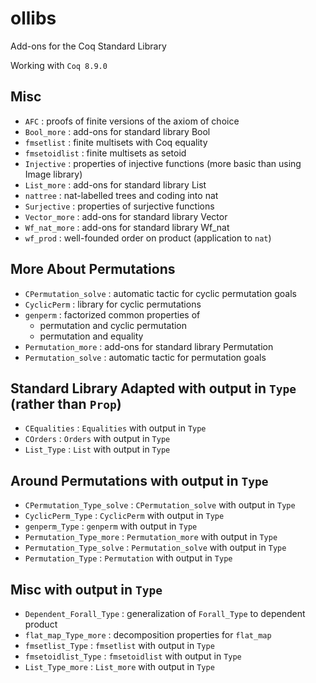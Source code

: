 # ollibs
Add-ons for the Coq Standard Library

Working with `Coq 8.9.0`

## Misc

* `AFC`          : proofs of finite versions of the axiom of choice
* `Bool_more`    : add-ons for standard library Bool
* `fmsetlist`    : finite multisets with Coq equality
* `fmsetoidlist` : finite multisets as setoid
* `Injective`    : properties of injective functions (more basic than using Image library)
* `List_more`    : add-ons for standard library List
* `nattree`      : nat-labelled trees and coding into nat
* `Surjective`   : properties of surjective functions
* `Vector_more`  : add-ons for standard library Vector
* `Wf_nat_more`  : add-ons for standard library Wf_nat
* `wf_prod`      : well-founded order on product (application to `nat`)

## More About Permutations

* `CPermutation_solve` : automatic tactic for cyclic permutation goals
* `CyclicPerm`         : library for cyclic permutations
* `genperm`            : factorized common properties of
    * permutation and cyclic permutation
    * permutation and equality
* `Permutation_more`   : add-ons for standard library Permutation
* `Permutation_solve`  : automatic tactic for permutation goals

## Standard Library Adapted with output in `Type` (rather than `Prop`)

* `CEqualities`  : `Equalities` with output in `Type`
* `COrders`      : `Orders` with output in `Type`
* `List_Type`               : `List` with output in `Type`

## Around Permutations with output in `Type`

* `CPermutation_Type_solve` : `CPermutation_solve` with output in `Type`
* `CyclicPerm_Type`         : `CyclicPerm` with output in `Type`
* `genperm_Type`            : `genperm` with output in `Type`
* `Permutation_Type_more`   : `Permutation_more` with output in `Type`
* `Permutation_Type_solve`  : `Permutation_solve` with output in `Type`
* `Permutation_Type`        : `Permutation` with output in `Type`

## Misc with output in `Type`

* `Dependent_Forall_Type`   : generalization of `Forall_Type` to dependent product
* `flat_map_Type_more`      : decomposition properties for `flat_map`
* `fmsetlist_Type`          : `fmsetlist` with output in `Type`
* `fmsetoidlist_Type`       : `fmsetoidlist` with output in `Type`
* `List_Type_more`          : `List_more` with output in `Type`

